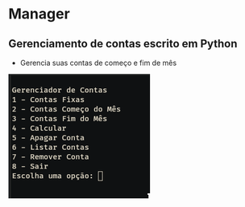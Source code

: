# Manager

## Gerenciamento de contas escrito em Python

- Gerencia suas contas de começo e fim de mês

<img src='Contas.png'>

